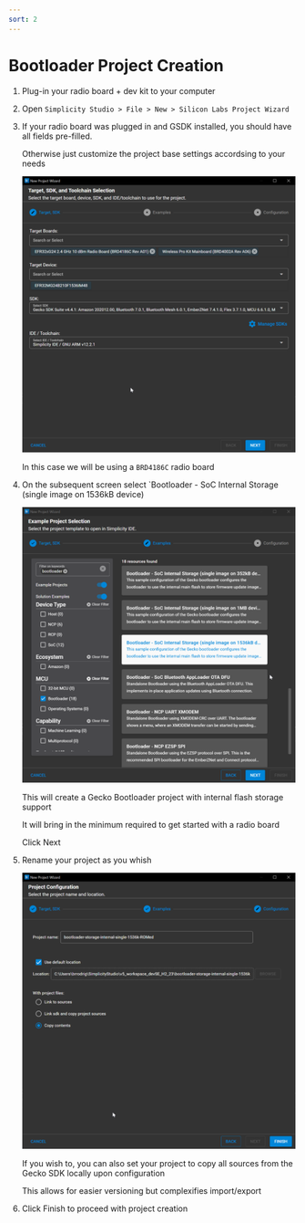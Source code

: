 ```yaml
---
sort: 2
---
```

# Bootloader Project Creation

1. Plug-in your radio board + dev kit to your computer
2. Open `Simplicity Studio > File > New > Silicon Labs Project Wizard`
3. If your radio board was plugged in and GSDK installed, you should have all fields pre-filled.

   Otherwise just customize the project base settings accordsing to your needs

   ![1710939025173](image/BootloaderProjectCreation/1710939025173.png)

   In this case we will be using a `BRD4186C` radio board
4. On the subsequent screen select `Bootloader - SoC Internal Storage (single image on 1536kB device)

   ![1710939143394](image/BootloaderProjectCreation/1710939143394.png)

   This will create a Gecko Bootloader project with internal flash storage support

   It will bring in the minimum required to get started with a radio board

   Click Next
5. Rename your project as you whish

   ![1710939178714](image/BootloaderProjectCreation/1710939178714.png)

   If you wish to, you can also set your project to copy all sources from the Gecko SDK locally upon configuration

   This allows for easier versioning but complexifies import/export
6. Click Finish to proceed with project creation
